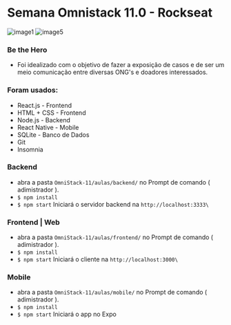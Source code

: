<h1> Semana Omnistack 11.0 - Rockseat </h1>

![image1](https://user-images.githubusercontent.com/60307596/81362657-bd71fb00-90b7-11ea-8781-93f89427ebf7.PNG)
![image5](https://user-images.githubusercontent.com/60307596/81362712-ded2e700-90b7-11ea-9814-142b1c9508fd.PNG)

### Be the Hero
- Foi idealizado com o objetivo de fazer a exposição de casos e de ser um meio comunicação entre diversas ONG's e doadores interessados.

### Foram usados:

  - React.js - Frontend 
  - HTML + CSS - Frontend
  - Node.js - Backend
  - React Native - Mobile
  - SQLite - Banco de Dados
  - Git
  - Insomnia


### Backend 

- abra a pasta `OmniStack-11/aulas/backend/` no Prompt de comando ( adimistrador ). 
- `$ npm install` 
-  `$ npm start` Iniciará o servidor backend na `http://localhost:3333\` 

### Frontend | Web

- abra a pasta `OmniStack-11/aulas/frontend/` no Prompt de comando ( adimistrador ). 
- `$ npm install` 
-  `$ npm start`  Iniciará o cliente na `http://localhost:3000\` 

### Mobile 

- abra a pasta `OmniStack-11/aulas/mobile/` no Prompt de comando ( adimistrador ). 
- `$ npm install` 
-  `$ npm start`  Iniciará o app no Expo 


